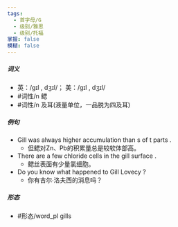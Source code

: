 ```yaml
---
tags:
  - 首字母/G
  - 级别/雅思
  - 级别/托福
掌握: false
模糊: false
---
```

##### 词义
- 英：/ɡɪl , dʒɪl/； 美：/ɡɪl , dʒɪl/
- #词性/n  鳃
- #词性/n  及耳(液量单位，一品脱为四及耳)
##### 例句
- Gill was always higher accumulation than s of t parts .
	- 但鳃对Zn、Pb的积累量总是较软体部高。
- There are a few chloride cells in the gill surface .
	- 鳃丝表面有少量氯细胞。
- Do you know what happened to Gill Lovecy ?
	- 你有吉尔∙洛夫西的消息吗？
##### 形态
- #形态/word_pl gills
